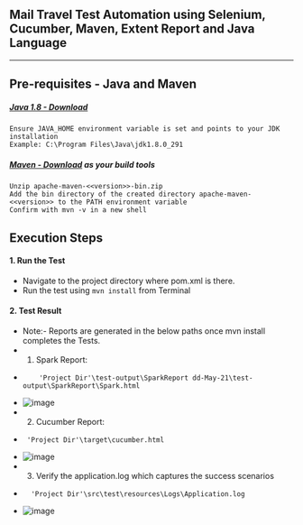 Mail Travel Test Automation using **Selenium**, **Cucumber**, **Maven**, **Extent Report** and **Java Language** 
---
---

## Pre-requisites - Java and Maven 

##### [Java 1.8 - Download](https://www.oracle.com/java/technologies/javase/javase-jdk8-downloads.html) 
```
Ensure JAVA_HOME environment variable is set and points to your JDK installation
Example: C:\Program Files\Java\jdk1.8.0_291
```

##### [Maven - Download](https://maven.apache.org/download.cgi) as your build tools
```
Unzip apache-maven-<<version>>-bin.zip
Add the bin directory of the created directory apache-maven-<<version>> to the PATH environment variable
Confirm with mvn -v in a new shell
```

## Execution Steps

#### 1. Run the Test
* Navigate to the project directory where pom.xml is there.
* Run the test using `mvn install` from Terminal

#### 2. Test Result 
* Note:- Reports are generated in the below paths once mvn install completes the Tests.
* 1. Spark Report:
*         'Project Dir'\test-output\SparkReport dd-May-21\test-output\SparkReport\Spark.html
* ![image](https://user-images.githubusercontent.com/84290935/118412935-a257a500-b694-11eb-8a6c-aac9ab94ef82.png)
* 2. Cucumber Report:
*      'Project Dir'\target\cucumber.html
* ![image](https://user-images.githubusercontent.com/84290935/118412969-cdda8f80-b694-11eb-81a7-77ff4a87a9ae.png)
* 3. Verify the application.log which captures the success scenarios
*       'Project Dir'\src\test\resources\Logs\Application.log
* ![image](https://user-images.githubusercontent.com/84290935/118415185-d5a03100-b6a0-11eb-9976-f0e9e74830b5.png)


